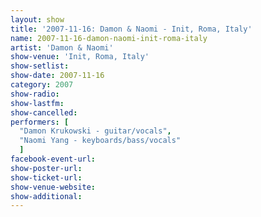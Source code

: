 ```yaml
---
layout: show
title: '2007-11-16: Damon & Naomi - Init, Roma, Italy'
name: 2007-11-16-damon-naomi-init-roma-italy
artist: 'Damon & Naomi'
show-venue: 'Init, Roma, Italy'
show-setlist: 
show-date: 2007-11-16
category: 2007
show-radio: 
show-lastfm: 
show-cancelled: 
performers: [
  "Damon Krukowski - guitar/vocals",
  "Naomi Yang - keyboards/bass/vocals"
  ]
facebook-event-url: 
show-poster-url: 
show-ticket-url: 
show-venue-website: 
show-additional: 
---
```


